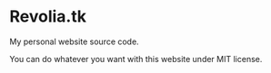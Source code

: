 # Revolia.tk
My personal website source code.

You can do whatever you want with this website under MIT license.
